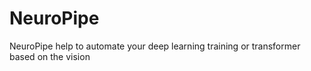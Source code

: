 # NeuroPipe
NeuroPipe help to automate your deep learning training or transformer based on the vision
